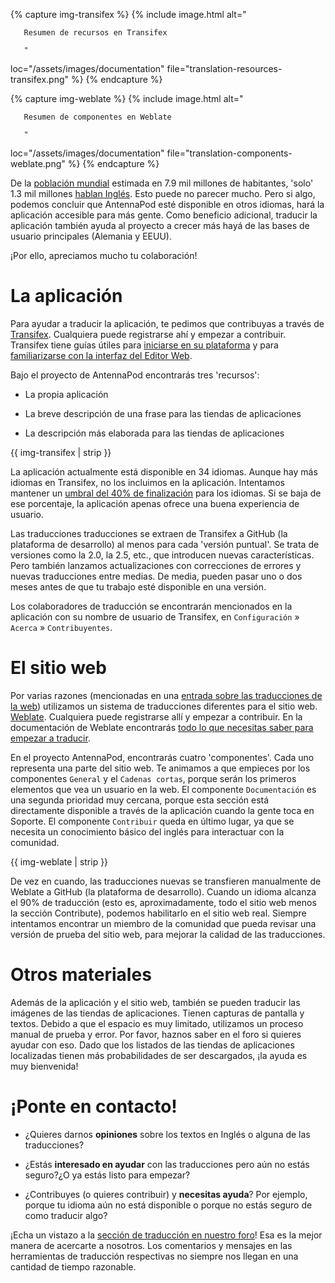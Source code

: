 {% capture img-transifex %} {% include image.html alt="

       Resumen de recursos en Transifex

       "

loc="/assets/images/documentation" file="translation-resources-transifex.png" %} {% endcapture %}

{% capture img-weblate %} {% include image.html alt="

       Resumen de componentes en Weblate

       "

loc="/assets/images/documentation" file="translation-components-weblate.png" %} {% endcapture %}

De la [población mundial](https://en.wikipedia.org/wiki/World_population) estimada en 7.9 mil millones de habitantes, 'solo' 1.3 mil millones [hablan Inglés](https://www.ethnologue.com/guides/ethnologue200). Esto puede no parecer mucho. Pero si algo, podemos concluir que AntennaPod esté disponible en otros idiomas, hará la aplicación accesible para más gente. Como beneficio adicional, traducir la aplicación también ayuda al proyecto a crecer más hayá de las bases de usuario principales (Alemania y EEUU).

¡Por ello, apreciamos mucho tu colaboración!

# La aplicación

Para ayudar a traducir la aplicación, te pedimos que contribuyas a través de [Transifex](https://www.transifex.com/antennapod/antennapod/). Cualquiera puede registrarse ahí y empezar a contribuir. Transifex tiene guías útiles para [iniciarse en su plataforma](https://docs.transifex.com/getting-started-1/translators) y para [familiarizarse con la interfaz del Editor Web](https://docs.transifex.com/translation/translating-with-the-web-editor).

Bajo el proyecto de AntennaPod encontrarás tres 'recursos':

- La propia aplicación

- La breve descripción de una frase para las tiendas de aplicaciones

- La descripción más elaborada para las tiendas de aplicaciones

{{ img-transifex | strip }}

La aplicación actualmente está disponible en 34 idiomas. Aunque hay más idiomas en Transifex, no los incluimos en la aplicación. Intentamos mantener un [umbral del 40% de finalización](https://github.com/AntennaPod/AntennaPod/pull/4112) para los idiomas. Si se baja de ese porcentaje, la aplicación apenas ofrece una buena experiencia de usuario.

Las traducciones traducciones se extraen de Transifex a GitHub (la plataforma de desarrollo) al menos para cada 'versión puntual'. Se trata de versiones como la 2.0, la 2.5, etc., que introducen nuevas características. Pero también lanzamos actualizaciones con correcciones de errores y nuevas traducciones entre medias. De media, pueden pasar uno o dos meses antes de que tu trabajo esté disponible en una versión.

Los colaboradores de traducción se encontrarán mencionados en la aplicación con su nombre de usuario de Transifex, en `Configuración` » `Acerca` » `Contribuyentes`.

# El sitio web

Por varias razones (mencionadas en una [entrada sobre las traducciones de la web](/blog/2022/01/website-translations)) utilizamos un sistema de traducciones diferentes para el sitio web. [Weblate](https://hosted.weblate.org/projects/antennapod/). Cualquiera puede registrarse allí y empezar a contribuir. En la documentación de Weblate encontrarás [todo lo que necesitas saber para empezar a traducir](https://docs.weblate.org/en/latest/user/translating.html).

En el proyecto AntennaPod, encontrarás cuatro 'componentes'. Cada uno representa una parte del sitio web. Te animamos a que empieces por los componentes `General` y el `Cadenas cortas`, porque serán los primeros elementos que vea un usuario en la web. El componente `Documentación` es una segunda prioridad muy cercana, porque esta sección está directamente disponible a través de la aplicación cuando la gente toca en Soporte. El componente `Contribuir` queda en último lugar, ya que se necesita un conocimiento básico del inglés para interactuar con la comunidad.

{{ img-weblate | strip }}

De vez en cuando, las traducciones nuevas se transfieren manualmente de Weblate a GitHub (la plataforma de desarrollo). Cuando un idioma alcanza el 90% de traducción (esto es, aproximadamente, todo el sitio web menos la sección Contribute), podemos habilitarlo en el sitio web real. Siempre intentamos encontrar un miembro de la comunidad que pueda revisar una versión de prueba del sitio web, para mejorar la calidad de las traducciones.

# Otros materiales

Además de la aplicación y el sitio web, también se pueden traducir las imágenes de las tiendas de aplicaciones. Tienen capturas de pantalla y textos. Debido a que el espacio es muy limitado, utilizamos un proceso manual de prueba y error. Por favor, haznos saber en el foro si quieres ayudar con eso. Dado que los listados de las tiendas de aplicaciones localizadas tienen más probabilidades de ser descargados, ¡la ayuda es muy bienvenida!

# ¡Ponte en contacto!

* ¿Quieres darnos **opiniones** sobre los textos en Inglés o alguna de las traducciones?

* ¿Estás **interesado en ayudar** con las traducciones pero aún no estás seguro?¿O ya estás listo para empezar?

* ¿Contribuyes (o quieres contribuir) y **necesitas ayuda**? Por ejemplo, porque tu idioma aún no está disponible o porque no estás seguro de como traducir algo?

¡Echa un vistazo a la [sección de traducción en nuestro foro](https://forum.antennapod.org/c/translations/11)! Esa es la mejor manera de acercarte a nosotros. Los comentarios y mensajes en las herramientas de traducción respectivas no siempre nos llegan en una cantidad de tiempo razonable.
